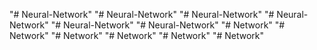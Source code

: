 "# Neural-Network" 
"# Neural-Network" 
"# Neural-Network" 
"# Neural-Network" 
"# Neural-Network" 
"# Neural-Network" 
"# Network" 
"# Network" 
"# Network" 
"# Network" 
"# Network" 
"# Network" 
